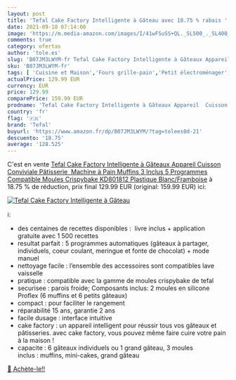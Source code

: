 ```yaml
---
layout: post
title: 'Tefal Cake Factory Intelligente à Gâteau avec 18.75 % rabais '
date: 2021-09-18 07:14:00
image: 'https://m.media-amazon.com/images/I/41wFSuSS+QL._SL500_._SL400_.jpg'
comments: true
category: ofertas
author: 'tole.es'
slug: 'B07JM3LWYM-fr Tefal Cake Factory Intelligente à Gâteaux Appareil Cuisson...'
sku: 'B07JM3LWYM-fr'
tags: [ 'Cuisine et Maison','Fours grille-pain','Petit électroménager','tefal','Électroménager spécialisé', ]
actualPrice: 129.99 EUR
currency: EUR
price: 129.99
comparePrice: 159.99 EUR
prodname: 'Tefal Cake Factory Intelligente à Gâteaux Appareil  Cuisson Conviviale  Pâtisserie  Machine à Pain  Muffins  3 Inclus  5 Programmes  Compatible Moules Crispybake KD801812  Plastique  Blanc/Framboise'
country: 'fr'
flag: '🇫🇷'
brand: 'Tefal'
buyurl: 'https://www.amazon.fr/dp/B07JM3LWYM/?tag=tolees0d-21'
descuento: '18.75'
average: '128.525'
---
```


C'est en vente [Tefal Cake Factory Intelligente à Gâteaux Appareil  Cuisson Conviviale  Pâtisserie  Machine à Pain  Muffins  3 Inclus  5 Programmes  Compatible Moules Crispybake KD801812  Plastique  Blanc/Framboise](https://www.amazon.fr/dp/B07JM3LWYM/?tag=tolees0d-21)  à  18.75 % de réduction, prix final  129.99 EUR (original: 159.99 EUR) ici:

[![Tefal Cake Factory Intelligente à Gâteau](https://m.media-amazon.com/images/I/41wFSuSS+QL._SL500_._SL400_.jpg)](https://www.amazon.fr/dp/B07JM3LWYM/?tag=tolees0d-21)

ℹ️:

- des centaines de recettes disponibles :  livre inclus + application gratuite avec 1 500 recettes
- resultat parfait : 5 programmes automatiques (gâteaux à partager, individuels, coeur coulant, meringue et fonte de chocolat) + mode manuel
- nettoyage facile : l’ensemble des accessoires sont compatibles lave vaisselle
- pratique : compatible avec la gamme de moules crispybake de tefal
- securisee : parois froide; Composants inclus: 2 moules en silicone Proflex (6 muffins et 6 petits gâteaux)
- compact : pour faciliter le rangement
- réparabilité 15 ans, garantie 2 ans
- facile dusage : interface intuitive
- cake factory : un appareil intelligent pour réussir tous vos gâteaux et pâtisseries. avec cake factory, vous pouvez même faire cuire votre pain à la maison !
- capacite : 6 gâteaux individuels ou 1 grand gâteau, 3 moules inclus : muffins, mini-cakes, grand gâteau

[🛒 Achète-le!!](https://www.amazon.fr/dp/B07JM3LWYM/?tag=tolees0d-21)
